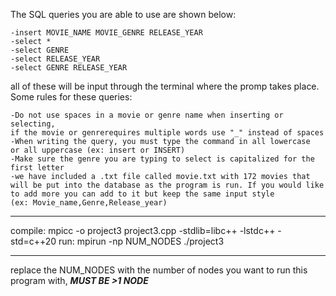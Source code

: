 The SQL queries you are able to use are shown below:

    -insert MOVIE_NAME MOVIE_GENRE RELEASE_YEAR
    -select *
    -select GENRE
    -select RELEASE_YEAR
    -select GENRE RELEASE_YEAR

all of these will be input through the terminal where the promp takes
place. Some rules for these queries:

    -Do not use spaces in a movie or genre name when inserting or selecting, 
    if the movie or genrerequires multiple words use "_" instead of spaces
    -When writing the query, you must type the command in all lowercase
    or all uppercase (ex: insert or INSERT)
    -Make sure the genre you are typing to select is capitalized for the
    first letter
    -we have included a .txt file called movie.txt with 172 movies that 
    will be put into the database as the program is run. If you would like
    to add more you can add to it but keep the same input style
    (ex: Movie_name,Genre,Release_year)

**************************************************************************
compile: mpicc -o project3 project3.cpp -stdlib=libc++ -lstdc++ -std=c++20
run: mpirun -np NUM_NODES ./project3
**************************************************************************

replace the NUM_NODES with the number of nodes you want to run this
program with, *****MUST BE >1 NODE*****
